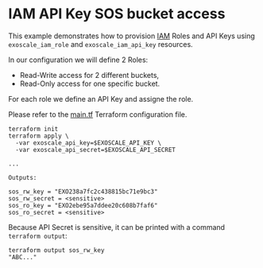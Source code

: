 # IAM API Key SOS bucket access

This example demonstrates how to provision
[IAM](https://community.exoscale.com/documentation/iam/iam-api-key-roles-policies)
Roles and API Keys using `exoscale_iam_role` and `exoscale_iam_api_key` resources.

In our configuration we will define 2 Roles:
- Read-Write access for 2 different buckets,
- Read-Only access for one specific bucket.

For each role we define an API Key and assigne the role.

Please refer to the [main.tf](./main.tf) Terraform configuration file.

```console
terraform init
terraform apply \
  -var exoscale_api_key=$EXOSCALE_API_KEY \
  -var exoscale_api_secret=$EXOSCALE_API_SECRET

...

Outputs:

sos_rw_key = "EXO238a7fc2c438815bc71e9bc3"
sos_rw_secret = <sensitive>
sos_ro_key = "EXO2ebe95a7ddee20c608b7faf6"
sos_ro_secret = <sensitive>
```

Because API Secret is sensitive, it can be printed with a command `terraform output`:

```console
terraform output sos_rw_key
"ABC..."
```
